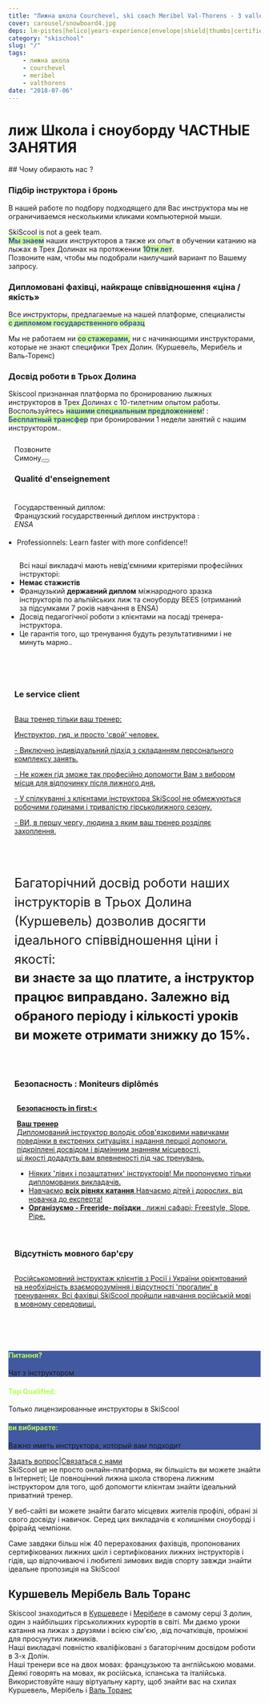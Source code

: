 ```yaml
---
title: "Лижна школа Courchevel, ski coach Meribel Val-Thorens - 3 valleys" 
cover: carousel/snowboard4.jpg
deps: lm-pistes|helico|years-experience|envelope|shield|thumbs|certified|guide
category: "skischool"
slug: "/"
tags:
    - лижна школа
    - courchevel
    - meribel
    - valthorens
date: "2018-07-06"
---
```


# лиж Школа і сноуборду ЧАСТНЫЕ ЗАНЯТИЯ

## Чому обирають нас ? 


<div class="md-grid md-cell--middle">
<div class="md-cell md-cell--4 md-cell--8-tablet">
<imgtest data="guide.png" height="75" width="200px" directory="pages" alt="Courchevel"></imgtest>
<div class="md-block-centered md-cell--6-tablet">
 <h3>Підбір інструктора і бронь</h3>
  <p>В нашей работе по подбору подходящего для Вас инструктора мы не ограничиваемся несколькими кликами компьютерной мыши.</p>
  <p>SkiScool is not a geek team.<br><b style="color:#3f51b5;background-color:#ccff90">Мы знаем</b>
  наших инструкторов а также их опыт в обучении катанию на лыжах в Трех Долинах на протяжении <b style="color:#3f51b5;background-color:#ccff90">10ти лет</b>. <br>
Позвоните нам, чтобы мы подобрали наилучший вариант по Вашему запросу.</p>
  </div>
</div>


<div class="md-cell md-cell--4 md-cell--8-tablet">
 <imgtest data="certified.png" height="75" width="200px" directory="pages" alt="moniteur de ski Courchevel"></imgtest>
 <div class="md-block-centered md-cell--6-tablet">
<h3>Дипломовані фахівці, найкраще співвідношення «ціна / якість»</h3>
 <p>Все инструкторы, предлагаемые на нашей платформе, 
специалисты <br><b style="color:#3f51b5;background-color:#ccff90">с дипломом государственного образц</b></p>
 <p>Мы не работаем ни <b style="color:#3f51b5;background-color:#ccff90">со стажерами,</b> ни с начинающими инструкторами, которые не знают специфики Трех Долин. (Куршевель, Мерибель и Валь-Торенс)</p>
</div>
</div>
 


<div class="md-cell md-cell--4 md-cell--8-tablet">
  <imgtest data="years-experience.png" height="75" width="200px" directory="pages" alt="Courchevel"></imgtest>
<div class="md-block-centered md-cell--6-tablet">
  <h3>Досвід роботи в Трьох Долина</h3> <p>Skiscool признанная платформа по бронированию лыжных инструкторов в Трех Долинах с 10-тилетним опытом работы.<br> Воспользуйтесь <b style="color:#3f51b5;background-color:#ccff90">нашими специальным предложением</b>! :<br> <b style="color:#3f51b5;background-color:#ccff90">Бесплатный трансфер</b> при бронировании 1 недели занятий с нашим инструктором..</p>
  </div>
  </div>
</div>


<div class="md-grid md-cell--middle" style="padding:12px;flex-flow: column wrap;">
 <div class="md-cell--middle" style="flex-direction: column;width: 120px;">Позвоните Симону<a href="tel:France+33675505209" class=" h2 black"><button type="button" class="btn-flat btn">
 <div class="mr1 fa-stack-big">
 <i class="fa fa-circle fa-stack-8x gray" style="color: rgb(178, 255, 89);"></i><i class="fa fa-phone fa-stack-4x navy"></i></div>
 </button></a></div>



<div class="md-cell--middle" style="flex-direction: column; padding-bottom: 8%;">
<h3 style="margin-bottom: 5%;">Qualité d'enseignement</h3> 
<a title="Enseignement" style="display: flex; flex-direction: row;">
<imgtest data="certified.png" height="75" width="300px" directory="pages" alt="Courchevel"></imgtest>
<div>
 <p>Государственный диплом:  <br>Французский государственный диплом инструкторa :  <br>
<span classname="h6"><em>ENSA</em></span></p>
<ul style="padding: 5px;"><li>Professionnels: Learn faster with more confidence!!</li> </ul>
<ul style="padding: 10px;">Всі наші викладачі мають невід'ємними критеріями професійних інструкторі:
<li><b>Немає стажистів</b></li>
<li>Французький <b>державний диплом</b> міжнародного зразка інструкторів по альпійських лиж та сноуборду BEES (отриманий за підсумками 7 років навчання в ENSA)</li>
<li>Досвід педагогічної роботи з клієнтами на посаді тренерa-інструктора. </li>
<li>Це гарантія того, що тренування будуть результативними і не минуть марно..</li>
</div>
</a>
</div>


<div class="md-cell--middle" style="flex-direction: column; padding-bottom: 8%;">
<h3>Le service client</h3>
<a title="Notre Service" href="/L_ecole_de_ski/" style="display: flex; flex-direction: row;">
<div style="margin-right: 1%;">
<p>Ваш тренер тільки ваш тренер:</p>
<p> Инструктор, гид, и просто 'свой' человек.</p>
<p>- Виключно індивідуальний підхід з складанням персонального комплексу занять.</p>
<p> - Не кожен гід зможе так професійно допомогти Вам з вибором місця для відпочинку після лижного дня.</p>
<p> - У спілкуванні з клієнтами інструктора SkiScool не обмежуються робочими годинами і тривалістю гірськолижного сезону.</p>
<p>- ВИ, в першу чергу, людина з яким ваш тренер розділяє захоплення.</p>
</div>
<imgtest data="lm-pistes.jpg" height="75" width="300px" directory="pages" alt="service client"></imgtest>
</a>
</div> 



<div style="flex-direction: column;" class="md-cell--8 md-cell--middle">
<p style="font-size: 1.8em; line-height: 150%">
<i class="fa fa-quote-left"></i>
Багаторічний досвід роботи наших інструкторів в Трьох Долина (Куршевель) дозволив досягти ідеального співвідношення ціни і якості:<br>
<b>ви знаєте за що платите, а інструктор працює виправдано. Залежно від обраного періоду і кількості уроків ви можете отримати знижку до 15%.</b>
<i class="fa fa-quote-right"></i>
</p>
</div>



<div class="md-cell--middle" style="flex-direction: column;padding-top: 4%;padding-bottom: 4%;">
<h3>Безопасность : Moniteurs diplômés</h3>
<a title="Безопасность" href="/Chalets/" style="display: flex; flex-direction: row;">
<imgtest data="helico.jpg" height="75" width="300px" directory="pages" alt="Sécurité" coverclassname=""></imgtest>
<div style="margin-left: 1%;">
<p><b>Безопасность in first:<</b></p>
<p><b>Ваш тренер</b><br/>
Дипломований інструктор володіє обов'язковими навичками поведінки в екстрених ситуаціях і надання першої допомоги. <br/> підкріплені досвідом і відмінним знанням місцевості,<br/> ці якості додадуть вам впевненості під час тренувань.</p>
<ul>
<li>Ніяких 'лівих і позаштатних' інструкторів! Ми пропонуємо тільки дипломованих викладачів. </li>
<li>Навчаємо <b>всіх рівнях катання</b>,Навчаємо дітей і дорослих. від новачка до експерта!</li>
<li><b>Організуємо - Freeride- поїздки </b>, лижні сафарі; Freestyle, Slope, Pipe.</li>
</ul>
</div>
</a>
</div>


<div class="md-cell--middle" style="flex-direction: column;padding-bottom: 4%;">
<h3>Відсутність мовного бар'єру</h3>
<a title="Convivial coach" href="/Hotels/" style="display: flex; flex-direction: row;">
<div style="margin-right: 1%;">
<p>Російськомовний інструктаж клієнтів з Росії і України орієнтований на необхідність взаєморозуміння і відсутності 'прогалин' в тренуваннях. Всі фахівці SkiScool пройшли навчання російській мові в мовному середовищі.</p>
<imgtest data="years-experience.png" height="75" width="300px" directory="pages" alt="Courchevel"></imgtest>
</div>
</a>
</div>
</div>

<div style="flex-direction: column;padding-bottom: 4%;" class="md-grid md-cell md-cell--12">
<reactfb language="ru" newDivName="sel" appId="562112907171338" type="post" desc="moniteur de ski courchevel 1850 Dubai - courchevel"/></reactfb>
</div>


<div class="md-grid md-cell--middle">
<div id="questions" style="flex: 1;background-color: rgb(66, 88, 161); flex-direction: column;" class="md-paper md-paper--1 md-grid md-cell md-cell--4"><imgtest data="envelope.jpg" maxwidth="200px" class="boxshad rounded bg-white"  height="75" directory="pages" alt="Courchevel"></imgtest>
<h4 style="color: rgb(178, 255, 89);">Питання?</h4><p>Чат з інструктором</p></div>
 

<div id="topQualification" style="flex: 1; flex-direction: column;" class="md-paper md-paper--1 md-grid md-cell md-cell--4">
  <imgtest data="shield.png" maxwidth="200px" class="boxshad rounded bg-white"  height="75" directory="pages" alt="Courchevel"></imgtest>
<h4 style="color: rgb(178, 255, 89);">Top Qualified:</h4><p>Только лицензированные инструкторы в SkiScool</p></div>

<div id="thumbsUp" style="flex: 1; background-color: rgb(66, 88, 161);flex-direction: column;" class="md-paper md-paper--1 md-grid md-cell md-cell--4">
  <imgtest data="thumbs.jpg" maxwidth="200px" class="boxshad rounded bg-white"  height="75" directory="pages" alt="Courchevel"></imgtest>
<h4 style="color: rgb(178, 255, 89);">ви вибираєте:</h4>
<p>Важно иметь инструктора, который вам подходит</p>
</div>
</div>



<div style="justify-content: center;" class="md-paper md-paper--1 md-grid md-cell--middle md-cell--4">
<a class="emailrot silver" href="mailto:simon@skiscool.com?subject=question">Задать вопрос</a><span class="px2">|</span><a class="emailrot silver" href="mailto:simon@skiscool.com?subject=contact">Связаться с нами</a>
</div>


<div class="md-paper">
SkiScool це не просто онлайн-платформа, як більшість ви можете знайти в Інтернеті; Це повноцінний лижна школа створена лижним інструктором для того, щоб допомогти клієнтам знайти ідеальний приватний тренер.

У веб-сайті ви можете знайти багато місцевих жителів профілі, обрані зі свого досвіду і навичок. Серед цих викладачів є колишніми сноуборді і фрірайд чемпіони. 

Саме завдяки більш ніж 40 перерахованих фахівців, пропонованих сертифікованих лижних шкіл і сертифікованих лижних інструкторів і гідів, що відпочиваючі і любителі зимових видів спорту завжди знайти ідеальне пропозиція на SkiScool
</div>

## Куршевель Мерібель Валь Торанс

Skiscool знаходиться в <a href='карта/Courchevel' title='Куршевель'>Куршевел</a>е і <a href='карта/Meribel' title='Мерібель'>Мерібел</a>е в самому серці 3 долин, один з найбільших гірськолижних курортів в світі. Ми даємо уроки катання на лижах з друзями і всією сім'єю,  ,від початківців, проміжні для просунутих лижників.  
Наші викладачі повністю кваліфіковані з багаторічним досвідом роботи в 3-х Долін.  
Наші тренери все на двох мовах: французькою та англійською мовами. Деякі говорять на мовах, як російська, іспанська та італійська. 
Використовуйте нашу віртуальну карту, щоб знайти вас на схилах Куршевель, Мерібель і <a href='карта/Valthorens' title='Валь-Торанс'>Валь Торанс</a>
